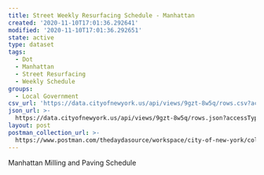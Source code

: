 ```yaml
---
title: Street Weekly Resurfacing Schedule - Manhattan
created: '2020-11-10T17:01:36.292641'
modified: '2020-11-10T17:01:36.292651'
state: active
type: dataset
tags:
  - Dot
  - Manhattan
  - Street Resurfacing
  - Weekly Schedule
groups:
  - Local Government
csv_url: 'https://data.cityofnewyork.us/api/views/9gzt-8w5q/rows.csv?accessType=DOWNLOAD'
json_url: >-
  https://data.cityofnewyork.us/api/views/9gzt-8w5q/rows.json?accessType=DOWNLOAD
layout: post
postman_collection_url: >-
  https://www.postman.com/thedaydasource/workspace/city-of-new-york/collection/15909983-6e474a2e-2052-4fc6-8dfd-f4f5ce897990
---
```

Manhattan Milling and Paving Schedule
